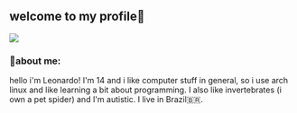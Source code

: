 ## welcome to my profile:wave:

<img src="https://external-content.duckduckgo.com/iu/?u=https%3A%2F%2Fotakuusamagazine.com%2Fwp-content%2Fuploads%2F2018%2F12%2Fyuruyuri-10-header.jpg&f=1&nofb=1">

### 🚀about me:
hello i'm Leonardo! I'm 14 and i like computer stuff in general, so i use arch linux and like learning a bit about programming. I also like invertebrates (i own a pet spider) and I'm autistic. I live in Brazil🇧🇷.

